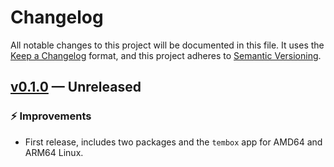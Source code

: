 # Changelog

All notable changes to this project will be documented in this file. It uses the
[Keep a Changelog] format, and this project adheres to [Semantic Versioning].

  [Keep a Changelog]: https://keepachangelog.com/en/1.1.0/
  [Semantic Versioning]: https://semver.org/spec/v2.0.0.html
    "Semantic Versioning 2.0.0"

## [v0.1.0] — Unreleased

### ⚡ Improvements

*   First release, includes two packages and the `tembox` app for AMD64 and
    ARM64 Linux.

  [v0.1.0]: https://github.com/tembo-io/tembo-packaging/compare/6a98941...v0.1.0
